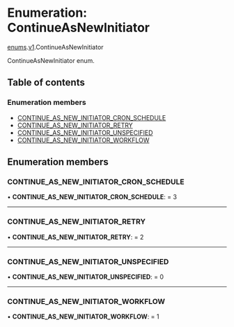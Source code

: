 # Enumeration: ContinueAsNewInitiator

[enums](../modules/proto.temporal.api.enums.md).[v1](../modules/proto.temporal.api.enums.v1.md).ContinueAsNewInitiator

ContinueAsNewInitiator enum.

## Table of contents

### Enumeration members

- [CONTINUE\_AS\_NEW\_INITIATOR\_CRON\_SCHEDULE](proto.temporal.api.enums.v1.continueasnewinitiator.md#continue_as_new_initiator_cron_schedule)
- [CONTINUE\_AS\_NEW\_INITIATOR\_RETRY](proto.temporal.api.enums.v1.continueasnewinitiator.md#continue_as_new_initiator_retry)
- [CONTINUE\_AS\_NEW\_INITIATOR\_UNSPECIFIED](proto.temporal.api.enums.v1.continueasnewinitiator.md#continue_as_new_initiator_unspecified)
- [CONTINUE\_AS\_NEW\_INITIATOR\_WORKFLOW](proto.temporal.api.enums.v1.continueasnewinitiator.md#continue_as_new_initiator_workflow)

## Enumeration members

### CONTINUE\_AS\_NEW\_INITIATOR\_CRON\_SCHEDULE

• **CONTINUE\_AS\_NEW\_INITIATOR\_CRON\_SCHEDULE**: = 3

___

### CONTINUE\_AS\_NEW\_INITIATOR\_RETRY

• **CONTINUE\_AS\_NEW\_INITIATOR\_RETRY**: = 2

___

### CONTINUE\_AS\_NEW\_INITIATOR\_UNSPECIFIED

• **CONTINUE\_AS\_NEW\_INITIATOR\_UNSPECIFIED**: = 0

___

### CONTINUE\_AS\_NEW\_INITIATOR\_WORKFLOW

• **CONTINUE\_AS\_NEW\_INITIATOR\_WORKFLOW**: = 1
